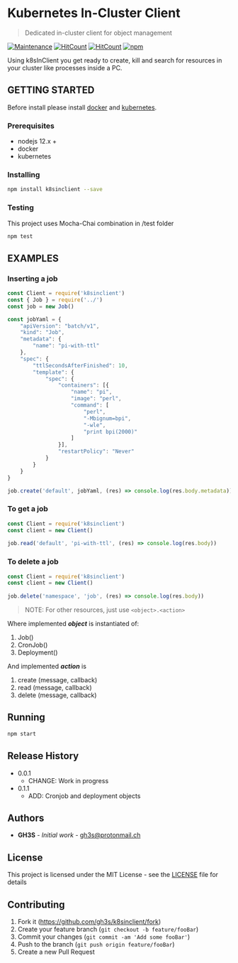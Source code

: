 # Kubernetes In-Cluster Client

> Dedicated in-cluster client for object management

[![Maintenance](https://img.shields.io/badge/Maintained%3F-yes-green.svg)](https://github.com/gh3s/k8sinclient/graphs/commit-activity)
[![HitCount](https://img.shields.io/github/issues/gh3s/4crud/total.svg)](http://hits.dwyl.io/GH3S/K8SINCLIENT)
[![HitCount](http://hits.dwyl.io/GH3S/K8SINCLIENT.svg)](http://hits.dwyl.io/GH3S/K8SINCLIENT)
[![npm](https://img.shields.io/npm/dw/k8sinclient)](https://www.npmjs.com/package/k8sinclient)

Using k8sInClient you get ready to create, kill and search for resources in your cluster like processes inside a PC.

## GETTING STARTED

Before install please install [docker](https://docs.docker.com/get-docker/) and [kubernetes](https://kubernetes.io/docs/setup/).

### Prerequisites

* nodejs 12.x +
* docker
* kubernetes

### Installing

```sh
npm install k8sinclient --save
```

### Testing

This project uses Mocha-Chai combination in /test folder
```sh
npm test
```

## EXAMPLES
### Inserting a job

```javascript
const Client = require('k8sinclient')
const { Job } = require('../')
const job = new Job()

const jobYaml = {
    "apiVersion": "batch/v1",
    "kind": "Job",
    "metadata": {
        "name": "pi-with-ttl"
    },
    "spec": {
        "ttlSecondsAfterFinished": 10,
        "template": {
            "spec": {
                "containers": [{
                    "name": "pi",
                    "image": "perl",
                    "command": [
                        "perl",
                        "-Mbignum=bpi",
                        "-wle",
                        "print bpi(2000)"
                    ]
                }],
                "restartPolicy": "Never"
            }
        }
    }
}

job.create('default', jobYaml, (res) => console.log(res.body.metadata))

```
### To get a job
```javascript
const Client = require('k8sinclient')
const client = new Client()
  
job.read('default', 'pi-with-ttl', (res) => console.log(res.body))
```

### To delete a job
```javascript
const Client = require('k8sinclient')
const client = new Client()
  
job.delete('namespace', 'job', (res) => console.log(res.body))
```

>NOTE: For other resources, just use ``` <object>.<action> ```

Where implemented ***object*** is instantiated of:
1. Job()
2. CronJob()
3. Deployment()

And implemented ***action*** is
1. create (message, callback)
2. read (message, callback)
3. delete (message, callback)

## Running

```sh
npm start
```

## Release History

* 0.0.1
    * CHANGE: Work in progress
* 0.1.1
    * ADD: Cronjob and deployment objects


## Authors

* **GH3S** - *Initial work*  - gh3s@protonmail.ch

## License

This project is licensed under the MIT License - see the [LICENSE](LICENSE) file for details

## Contributing
1. Fork it (<https://github.com/gh3s/k8sinclient/fork>)
2. Create your feature branch (`git checkout -b feature/fooBar`)
3. Commit your changes (`git commit -am 'Add some fooBar'`)
4. Push to the branch (`git push origin feature/fooBar`)
5. Create a new Pull Request